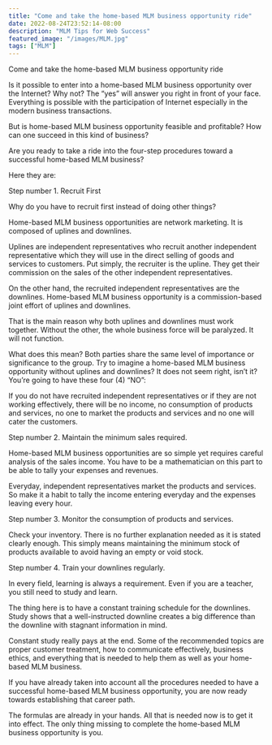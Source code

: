 ```yaml
---
title: "Come and take the home-based MLM business opportunity ride"
date: 2022-08-24T23:52:14-08:00
description: "MLM Tips for Web Success"
featured_image: "/images/MLM.jpg"
tags: ["MLM"]
---
```


Come and take the home-based MLM business opportunity ride


Is it possible to enter into a home-based MLM business opportunity over the Internet? Why not? The “yes” will answer you right in front of your face. Everything is possible with the participation of Internet especially in the modern business transactions.

But is home-based MLM business opportunity feasible and profitable? How can one succeed in this kind of business?

Are you ready to take a ride into the four-step procedures toward a successful home-based MLM business?

Here they are:

Step number 1. Recruit First

Why do you have to recruit first instead of doing other things?

Home-based MLM business opportunities are network marketing. It is composed of uplines and downlines. 

Uplines are independent representatives who recruit another independent representative which they will use in the direct selling of goods and services to customers. Put simply, the recruiter is the upline. They get their commission on the sales of the other independent representatives.
 
On the other hand, the recruited independent representatives are the downlines. Home-based MLM business opportunity is a commission-based joint effort of uplines and downlines.
 
That is the main reason why both uplines and downlines must work together. Without the other, the whole business force will be paralyzed. It will not function. 

What does this mean? Both parties share the same level of importance or significance to the group. Try to imagine a home-based MLM business opportunity without uplines and downlines? It does not seem right, isn’t it? You’re going to have these four (4) “NO”:

If you do not have recruited independent representatives or if they are not working effectively, there will be no income, no consumption of products and services, no one to market the products and services and no one will cater the customers. 

Step number 2. Maintain the minimum sales required.

Home-based MLM business opportunities are so simple yet requires careful analysis of the sales income. You have to be a mathematician on this part to be able to tally your expenses and revenues. 

Everyday, independent representatives market the products and services. So make it a habit to tally the income entering everyday and the expenses leaving every hour. 

Step number 3. Monitor the consumption of products and services.

Check your inventory. There is no further explanation needed as it is stated clearly enough. This simply means maintaining the minimum stock of products available to avoid having an empty or void stock.

Step number 4. Train your downlines regularly.

In every field, learning is always a requirement. Even if you are a teacher, you still need to study and learn. 

The thing here is to have a constant training schedule for the downlines. Study shows that a well-instructed downline creates a big difference than the downline with stagnant information in mind. 

Constant study really pays at the end. Some of the recommended topics are proper customer treatment, how to communicate effectively, business ethics, and everything that is needed to help them as well as your home-based MLM business.

If you have already taken into account all the procedures needed to have a successful home-based MLM business opportunity, you are now ready towards establishing that career path. 

The formulas are already in your hands. All that is needed now is to get it into effect. The only thing missing to complete the home-based MLM business opportunity is you.

